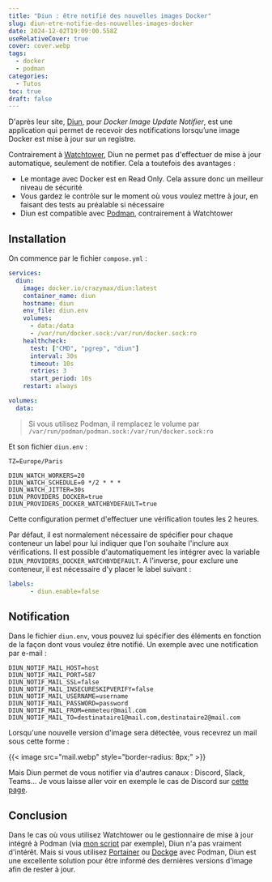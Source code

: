 ```yaml
---
title: "Diun : être notifié des nouvelles images Docker"
slug: diun-etre-notifie-des-nouvelles-images-docker
date: 2024-12-02T19:09:00.558Z
useRelativeCover: true
cover: cover.webp
tags:
  - docker
  - podman
categories:
  - Tutos
toc: true
draft: false
---
```


D'après leur site, [Diun](https://crazymax.dev/diun/), pour *Docker Image Update Notifier*, est une application qui permet de recevoir des notifications lorsqu’une image Docker est mise à jour sur un registre. 

Contrairement à [Watchtower](/posts/watchtower-un-conteneur-pour-les-gouverner-tous/), Diun ne permet pas d'effectuer de mise à jour automatique, seulement de notifier. Cela a toutefois des avantages : 
- Le montage avec Docker est en Read Only. Cela assure donc un meilleur niveau de sécurité
- Vous gardez le contrôle sur le moment où vous voulez mettre à jour, en faisant des tests au préalable si nécessaire
- Diun est compatible avec [Podman](/posts/migration-de-docker-vers-podman/), contrairement à Watchtower

## Installation

On commence par le fichier `compose.yml` :

```yml
services:
  diun:
    image: docker.io/crazymax/diun:latest
    container_name: diun
    hostname: diun
    env_file: diun.env
    volumes:
      - data:/data
      - /var/run/docker.sock:/var/run/docker.sock:ro
    healthcheck:
      test: ["CMD", "pgrep", "diun"]
      interval: 30s
      timeout: 10s
      retries: 3
      start_period: 10s
    restart: always

volumes:
  data:
```

> Si vous utilisez Podman, il remplacez le volume par `/var/run/podman/podman.sock:/var/run/docker.sock:ro` 

Et son fichier `diun.env` :

```env
TZ=Europe/Paris

DIUN_WATCH_WORKERS=20
DIUN_WATCH_SCHEDULE=0 */2 * * *
DIUN_WATCH_JITTER=30s
DIUN_PROVIDERS_DOCKER=true
DIUN_PROVIDERS_DOCKER_WATCHBYDEFAULT=true
```

Cette configuration permet d'effectuer une vérification toutes les 2 heures.

Par défaut, il est normalement nécessaire de spécifier pour chaque conteneur un label pour lui indiquer que l'on souhaite l'inclure aux vérifications. Il est possible d'automatiquement les intégrer avec la variable `DIUN_PROVIDERS_DOCKER_WATCHBYDEFAULT`. A l'inverse, pour exclure une conteneur, il est nécessaire d'y placer le label suivant : 

```yml
labels:
      - diun.enable=false
```

## Notification

Dans le fichier `diun.env`, vous pouvez lui spécifier des éléments en fonction de la façon dont vous voulez être notifié. Un exemple avec une notification par e-mail :

```env
DIUN_NOTIF_MAIL_HOST=host
DIUN_NOTIF_MAIL_PORT=587
DIUN_NOTIF_MAIL_SSL=false
DIUN_NOTIF_MAIL_INSECURESKIPVERIFY=false
DIUN_NOTIF_MAIL_USERNAME=username
DIUN_NOTIF_MAIL_PASSWORD=password
DIUN_NOTIF_MAIL_FROM=emmeteur@mail.com
DIUN_NOTIF_MAIL_TO=destinataire1@mail.com,destinataire2@mail.com
```

Lorsqu'une nouvelle version d'image sera détectée, vous recevrez un mail sous cette forme : 

{{< image src="mail.webp" style="border-radius: 8px;" >}}

Mais Diun permet de vous notifier via d'autres canaux : Discord, Slack, Teams... Je vous laisse aller voir en exemple le cas de Discord sur [cette page](https://crazymax.dev/diun/notif/discord/).

## Conclusion

Dans le cas où vous utilisez Watchtower ou le gestionnaire de mise à jour intégré à Podman (via [mon script](/posts/migration-de-docker-vers-podman/#jdockersh) par exemple), Diun n'a pas vraiment d'intérêt. Mais si vous utilisez [Portainer](/posts/portainer-administrer-vos-conteneurs-via-une-interface-web/) ou [Dockge](https://github.com/louislam/dockge) avec Podman, Diun est une excellente solution pour être informé des dernières versions d'image afin de rester à jour.
